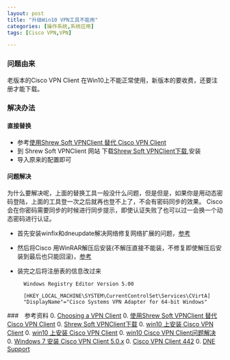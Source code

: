 ```yaml
---
layout: post
title: "升级Win10 VPN工具不能用"
categories: [操作系统,系统应用]
tags: [Cisco VPN,VPN]

---
```


### 问题由来

老版本的Cisco VPN Client 在Win10上不能正常使用，新版本的要收费，还要注册才能下载。

### 解决办法

#### 直接替换
+ 参考[使用Shrew Soft VPNClient 替代 Cisco VPN Client](http://blog.csdn.net/ghsau/article/details/47682787)
+ 到 Shrew Soft VPNClient 网站 下载[Shrew Soft VPNClient下载](https://www.shrew.net/download/vpn),安装
+ 导入原来的配置即可

#### 问题解决

为什么要解决呢，上面的替换工具一般没什么问题，但是但是，如果你是用动态密码登陆，上面的工具登一次之后就再也登不上了，不会有密码同步的效果。
Cisco 会在你密码需要同步的时候进行同步提示，即使认证失败了也可以过一会换一个动态密码进行认证。

+ 首先安装winfix和dneupdate解决网络修复网络扩展的问题，[参考](http://www.cnblogs.com/gnielee/archive/2009/10/31/1593454.html)
+ 然后将Cisco 用WinRAR解压后安装(不解压直接不能装，不修复即使解压后安装到最后也只能回滚)，[参考](http://hellocran.com/?p=95)
+ 装完之后将注册表的信息改过来

		Windows Registry Editor Version 5.00
	
		[HKEY_LOCAL_MACHINE\SYSTEM\CurrentControlSet\Services\CVirtA]
		"DisplayName"="Cisco Systems VPN Adapter for 64-bit Windows"



###　参考资料
0. [Choosing a VPN Client](http://www.vpnclient.me/)
0. [使用Shrew Soft VPNClient 替代 Cisco VPN Client](http://blog.csdn.net/ghsau/article/details/47682787)
0. [Shrew Soft VPNClient下载](https://www.shrew.net/download/vpn)
0. [win10 上安装 Cisco VPN Client](http://www.puryear-it.com/blog/2015/08/18/install-cisco-vpn-client-windows-10/)
0. [win10 上安装 Cisco VPN Client](http://blog.163.com/whhlcj@126/blog/static/38702877201241510624606/)
0. [win10 Cisco VPN Client问题解决](http://hellocran.com/?p=95)
0. [Windows 7 安装 Cisco VPN Client 5.0.x](http://www.cnblogs.com/gnielee/archive/2009/10/31/1593454.html)
0. [Cisco VPN Client 442](http://kong62.blog.163.com/blog/static/1760923052012111810836600/)
0. [DNE Support](http://www.citrix.com/go/lp/dne.html)